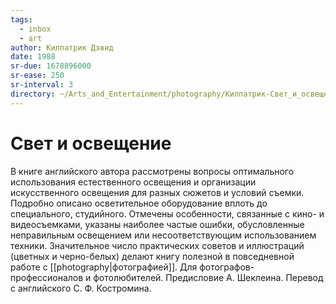 ```yaml
---
tags:
  - inbox
  - art
author: Килпатрик Дэвид
date: 1988
sr-due: 1678896000
sr-ease: 250
sr-interval: 3
directory: ~/Arts_and_Entertainment/photography/Килпатрик-Свет_и_освещение
---
```

# Свет и освещение

В книге английского автора рассмотрены вопросы оптимального использования
естественного освещения и организации искусственного освещения для разных
сюжетов и условий съемки. Подробно описано осветительное оборудование вплоть до
специального, студийного. Отмечены особенности, связанные с кино- и
видеосъемками, указаны наиболее частые ошибки, обусловленные неправильным
освещением или несоответствующим использованием техники. Значительное число
практических советов и иллюстраций (цветных и черно-белых) делают книгу полезной
в повседневной работе с [[photography|фотографией]]. Для
фотографов-профессионалов и фотолюбителей. Предисловие А. Шеклеина. Перевод с
английского С. Ф. Костромина.

